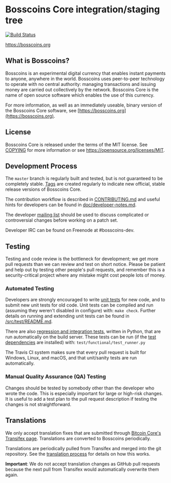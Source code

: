 Bosscoins Core integration/staging tree
=====================================

[![Build Status](https://travis-ci.org/bosscoins-project/bosscoins.svg?branch=master)](https://travis-ci.org/bosscoins-project/bosscoins)

https://bosscoins.org

What is Bosscoins?
----------------

Bosscoins is an experimental digital currency that enables instant payments to
anyone, anywhere in the world. Bosscoins uses peer-to-peer technology to operate
with no central authority: managing transactions and issuing money are carried
out collectively by the network. Bosscoins Core is the name of open source
software which enables the use of this currency.

For more information, as well as an immediately useable, binary version of
the Bosscoins Core software, see [https://bosscoins.org](https://bosscoins.org).

License
-------

Bosscoins Core is released under the terms of the MIT license. See [COPYING](COPYING) for more
information or see https://opensource.org/licenses/MIT.

Development Process
-------------------

The `master` branch is regularly built and tested, but is not guaranteed to be
completely stable. [Tags](https://github.com/bosscoins-project/bosscoins/tags) are created
regularly to indicate new official, stable release versions of Bosscoins Core.

The contribution workflow is described in [CONTRIBUTING.md](CONTRIBUTING.md)
and useful hints for developers can be found in [doc/developer-notes.md](doc/developer-notes.md).

The developer [mailing list](https://groups.google.com/forum/#!forum/bosscoins-dev)
should be used to discuss complicated or controversial changes before working
on a patch set.

Developer IRC can be found on Freenode at #bosscoins-dev.

Testing
-------

Testing and code review is the bottleneck for development; we get more pull
requests than we can review and test on short notice. Please be patient and help out by testing
other people's pull requests, and remember this is a security-critical project where any mistake might cost people
lots of money.

### Automated Testing

Developers are strongly encouraged to write [unit tests](src/test/README.md) for new code, and to
submit new unit tests for old code. Unit tests can be compiled and run
(assuming they weren't disabled in configure) with: `make check`. Further details on running
and extending unit tests can be found in [/src/test/README.md](/src/test/README.md).

There are also [regression and integration tests](/test), written
in Python, that are run automatically on the build server.
These tests can be run (if the [test dependencies](/test) are installed) with: `test/functional/test_runner.py`

The Travis CI system makes sure that every pull request is built for Windows, Linux, and macOS, and that unit/sanity tests are run automatically.

### Manual Quality Assurance (QA) Testing

Changes should be tested by somebody other than the developer who wrote the
code. This is especially important for large or high-risk changes. It is useful
to add a test plan to the pull request description if testing the changes is
not straightforward.

Translations
------------

We only accept translation fixes that are submitted through [Bitcoin Core's Transifex page](https://www.transifex.com/projects/p/bitcoin/).
Translations are converted to Bosscoins periodically.

Translations are periodically pulled from Transifex and merged into the git repository. See the
[translation process](doc/translation_process.md) for details on how this works.

**Important**: We do not accept translation changes as GitHub pull requests because the next
pull from Transifex would automatically overwrite them again.
